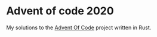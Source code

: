 # Advent of code 2020 

My solutions to the [Advent Of Code](https://adventofcode.com) project written in Rust.
